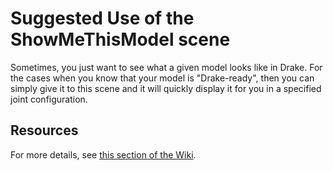# Suggested Use of the ShowMeThisModel scene

Sometimes, you just want to see what a given model looks like in Drake. For the cases when you know that your model is
"Drake-ready", then you can simply give it to this scene and it will quickly display it for you in a specified joint configuration.

## Resources

For more details, see [this section of the Wiki](https://github.com/kwesiRutledge/brom_drake-py/wiki/Scenes-%E2%80%90-ShowMeThisModel).